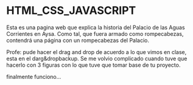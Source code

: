 # HTML_CSS_JAVASCRIPT
Esta es una pagina web que explica la historia del Palacio de las Aguas Corrientes en Aysa. Como tal, que fuera armado como rompecabezas, contendrá una página con un rompecabezas del Palacio.

Profe: pude hacer el drag and drop de acuerdo a lo que vimos en clase, esta en el darg&dropbackup. Se me volvio complicado cuando tuve que hacerlo con 3 figuras con lo que tuve que tomar base de tu proyecto.

finalmente funciono...
